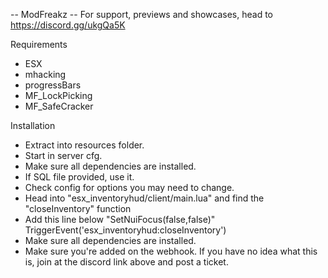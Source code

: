 -- ModFreakz
-- For support, previews and showcases, head to https://discord.gg/ukgQa5K

Requirements
- ESX
- mhacking
- progressBars
- MF_LockPicking
- MF_SafeCracker

Installation

- Extract into resources folder.
- Start in server cfg.
- Make sure all dependencies are installed.
- If SQL file provided, use it.
- Check config for options you may need to change.
- Head into "esx_inventoryhud/client/main.lua" and find the "closeInventory" function
- Add this line below "SetNuiFocus(false,false)"
  TriggerEvent('esx_inventoryhud:closeInventory')
- Make sure all dependencies are installed.
- Make sure you're added on the webhook. If you have no idea what this is, join at the discord link above and post a ticket.